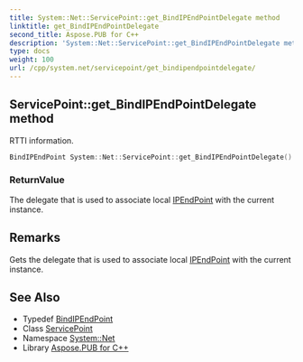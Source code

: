 ```yaml
---
title: System::Net::ServicePoint::get_BindIPEndPointDelegate method
linktitle: get_BindIPEndPointDelegate
second_title: Aspose.PUB for C++
description: 'System::Net::ServicePoint::get_BindIPEndPointDelegate method. RTTI information in C++.'
type: docs
weight: 100
url: /cpp/system.net/servicepoint/get_bindipendpointdelegate/
---
```

## ServicePoint::get_BindIPEndPointDelegate method


RTTI information.

```cpp
BindIPEndPoint System::Net::ServicePoint::get_BindIPEndPointDelegate()
```


### ReturnValue

The delegate that is used to associate local [IPEndPoint](../../ipendpoint/) with the current instance.
## Remarks


Gets the delegate that is used to associate local [IPEndPoint](../../ipendpoint/) with the current instance. 
## See Also

* Typedef [BindIPEndPoint](../../bindipendpoint/)
* Class [ServicePoint](../)
* Namespace [System::Net](../../)
* Library [Aspose.PUB for C++](../../../)

